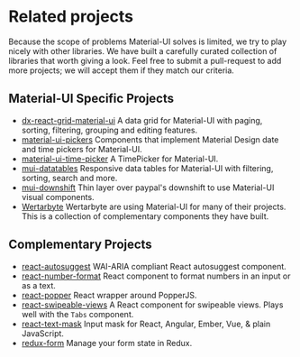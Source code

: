 # Related projects

Because the scope of problems Material-UI solves is limited, we try to play nicely with
other libraries.
We have built a carefully curated collection of libraries that worth giving a look.
Feel free to submit a pull-request to add more projects; we will accept them if they match our criteria.

## Material-UI Specific Projects

- [dx-react-grid-material-ui](https://devexpress.github.io/devextreme-reactive/react/grid/) A data grid for Material-UI with paging, sorting, filtering, grouping and editing features.
- [material-ui-pickers](https://github.com/dmtrKovalenko/material-ui-pickers) Components that implement Material Design date and time pickers for Material-UI.
- [material-ui-time-picker](https://github.com/TeamWertarbyte/material-ui-time-picker) A TimePicker for Material-UI.
- [mui-datatables](https://github.com/gregnb/mui-datatables) Responsive data tables for Material-UI with filtering, sorting, search and more.
- [mui-downshift](https://github.com/techniq/mui-downshift) Thin layer over paypal's downshift to use Material-UI visual components.
- [Wertarbyte](https://next.mui.wertarbyte.com/) Wertarbyte are using Material-UI for many of their projects. This is a collection of complementary components they have built.

## Complementary Projects

- [react-autosuggest](https://github.com/moroshko/react-autosuggest) WAI-ARIA compliant React autosuggest component.
- [react-number-format](https://github.com/s-yadav/react-number-format) React component to format numbers in an input or as a text.
- [react-popper](https://github.com/souporserious/react-popper) React wrapper around PopperJS.
- [react-swipeable-views](https://github.com/oliviertassinari/react-swipeable-views) A React component for swipeable views. Plays well with the `Tabs` component.
- [react-text-mask](https://github.com/text-mask/text-mask) Input mask for React, Angular, Ember, Vue, & plain JavaScript.
- [redux-form](http://redux-form.com/6.1.1/examples/material-ui/) Manage your form state in Redux.
